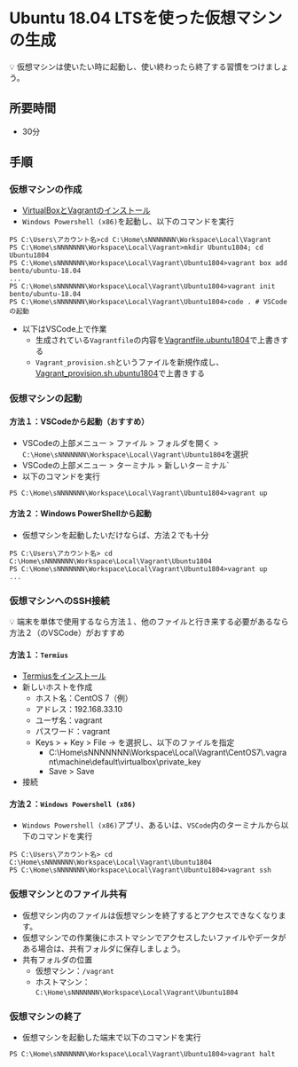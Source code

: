 # Ubuntu 18.04 LTSを使った仮想マシンの生成

:bulb: 仮想マシンは使いたい時に起動し、使い終わったら終了する習慣をつけましょう。

## 所要時間

- 30分

## 手順

### 仮想マシンの作成
- [VirtualBoxとVagrantのインストール](pc-virtualbox-vagrant.md)
- `Windows Powershell (x86)`を起動し、以下のコマンドを実行
```
PS C:\Users\アカウント名>cd C:\Home\sNNNNNNN\Workspace\Local\Vagrant
PS C:\Home\sNNNNNNN\Workspace\Local\Vagrant>mkdir Ubuntu1804; cd Ubuntu1804
PS C:\Home\sNNNNNNN\Workspace\Local\Vagrant\Ubuntu1804>vagrant box add bento/ubuntu-18.04
...
PS C:\Home\sNNNNNNN\Workspace\Local\Vagrant\Ubuntu1804>vagrant init bento/ubuntu-18.04
PS C:\Home\sNNNNNNN\Workspace\Local\Vagrant\Ubuntu1804>code . # VSCodeの起動
```
- 以下はVSCode上で作業
  - 生成されている`Vagrantfile`の内容を[Vagrantfile.ubuntu1804](vagrant/Vagrantfile.ubuntu1804)で上書きする
  - `Vagrant_provision.sh`というファイルを新規作成し、[Vagrant_provision.sh.ubuntu1804](vagrant/Vagrant_provision.sh.ubuntu1804)で上書きする

### 仮想マシンの起動

#### 方法１：VSCodeから起動（おすすめ）

- VSCodeの上部メニュー > ファイル > フォルダを開く > `C:\Home\sNNNNNNN\Workspace\Local\Vagrant\Ubuntu1804`を選択
- VSCodeの上部メニュー > ターミナル > 新しいターミナル`
- 以下のコマンドを実行
```
PS C:\Home\sNNNNNNN\Workspace\Local\Vagrant\Ubuntu1804>vagrant up
```

#### 方法２：Windows PowerShellから起動

- 仮想マシンを起動したいだけならば、方法２でも十分
```
PS C:\Users\アカウント名> cd C:\Home\sNNNNNNN\Workspace\Local\Vagrant\Ubuntu1804
PS C:\Home\sNNNNNNN\Workspace\Local\Vagrant\Ubuntu1804>vagrant up
...
```

### 仮想マシンへのSSH接続

:bulb: 端末を単体で使用するなら方法１、他のファイルと行き来する必要があるなら方法２（のVSCode）がおすすめ

#### 方法１：`Termius`

- [Termiusをインストール](pc-termius.md)
- 新しいホストを作成
  - ホスト名：CentOS 7（例）
  - アドレス：192.168.33.10
  - ユーザ名：vagrant
  - パスワード：vagrant
  - Keys > + Key > File -> を選択し、以下のファイルを指定
    - C:\Home\sNNNNNNN\Workspace\Local\Vagrant\CentOS7\\.vagrant\machine\default\virtualbox\private_key
    - Save > Save
- 接続

#### 方法２：`Windows Powershell (x86)`

- `Windows Powershell (x86)`アプリ、あるいは、`VSCode`内のターミナルから以下のコマンドを実行
```
PS C:\Users\アカウント名> cd C:\Home\sNNNNNNN\Workspace\Local\Vagrant\Ubuntu1804
PS C:\Home\sNNNNNNN\Workspace\Local\Vagrant\Ubuntu1804>vagrant ssh
```

### 仮想マシンとのファイル共有

- 仮想マシン内のファイルは仮想マシンを終了するとアクセスできなくなります。
- 仮想マシンでの作業後にホストマシンでアクセスしたいファイルやデータがある場合は、共有フォルダに保存しましょう。
- 共有フォルダの位置
  - 仮想マシン：`/vagrant`
  - ホストマシン：`C:\Home\sNNNNNNN\Workspace\Local\Vagrant\Ubuntu1804`

### 仮想マシンの終了

- 仮想マシンを起動した端末で以下のコマンドを実行
```
PS C:\Home\sNNNNNNN\Workspace\Local\Vagrant\Ubuntu1804>vagrant halt
```
